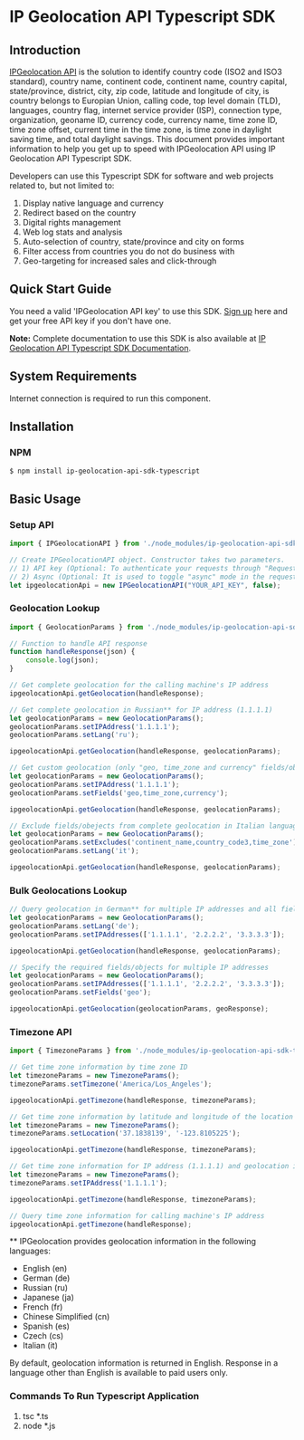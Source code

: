 # IP Geolocation API Typescript SDK

## Introduction

[IPGeolocation API](https://ipgeolocation.io) is the solution to identify country code (ISO2 and ISO3 standard), country name, continent code, continent name, country capital, state/province, district, city, zip code, latitude and longitude of city, is country belongs to Europian Union, calling code, top level domain (TLD), languages, country flag, internet service provider (ISP), connection type, organization, geoname ID, currency code, currency name, time zone ID, time zone offset, current time in the time zone, is time zone in daylight saving time, and total daylight savings. This document provides important information to help you get up to speed with IPGeolocation API using IP Geolocation API Typescript SDK.

Developers can use this Typescript SDK for software and web projects related to, but not limited to:

1. Display native language and currency
2. Redirect based on the country
3. Digital rights management
4. Web log stats and analysis
5. Auto-selection of country, state/province and city on forms
6. Filter access from countries you do not do business with
7. Geo-targeting for increased sales and click-through

## Quick Start Guide

You need a valid 'IPGeolocation API key' to use this SDK. [Sign up](https://ipgeolocation.io/signup) here and get your free API key if you don't have one.

**Note:** Complete documentation to use this SDK is also available at [IP Geolocation API Typescript SDK Documentation](https://ipgeolocation.io/documentation/ip-geolocation-api-typescript-sdk-201809051239).

## System Requirements

Internet connection is required to run this component.

## Installation

### NPM

```cli
$ npm install ip-geolocation-api-sdk-typescript
```

## Basic Usage

### Setup API

```ts
import { IPGeolocationAPI } from './node_modules/ip-geolocation-api-sdk-typescript/IPGeolocationAPI';

// Create IPGeolocationAPI object. Constructor takes two parameters.
// 1) API key (Optional: To authenticate your requests through "Request Origin", you can skip it.)
// 2) Async (Optional: It is used to toggle "async" mode in the requests. By default, it is true.)
let ipgeolocationApi = new IPGeolocationAPI("YOUR_API_KEY", false); 
```

### Geolocation Lookup

```ts
import { GeolocationParams } from './node_modules/ip-geolocation-api-sdk-typescript/GeolocationParams';

// Function to handle API response
function handleResponse(json) {
    console.log(json);
}

// Get complete geolocation for the calling machine's IP address
ipgeolocationApi.getGeolocation(handleResponse);

// Get complete geolocation in Russian** for IP address (1.1.1.1)
let geolocationParams = new GeolocationParams();
geolocationParams.setIPAddress('1.1.1.1');
geolocationParams.setLang('ru');

ipgeolocationApi.getGeolocation(handleResponse, geolocationParams);

// Get custom geolocation (only "geo, time_zone and currency" fields/objects) for an IP address (1.1.1.1)
let geolocationParams = new GeolocationParams();
geolocationParams.setIPAddress('1.1.1.1'); 
geolocationParams.setFields('geo,time_zone,currency');

ipgeolocationApi.getGeolocation(handleResponse, geolocationParams);

// Exclude fields/obejects from complete geolocation in Italian language
let geolocationParams = new GeolocationParams();
geolocationParams.setExcludes('continent_name,country_code3,time_zone');
geolocationParams.setLang('it');

ipgeolocationApi.getGeolocation(handleResponse, geolocationParams);
```

### Bulk Geolocations Lookup

```ts
// Query geolocation in German** for multiple IP addresses and all fields
let geolocationParams = new GeolocationParams();
geolocationParams.setLang('de');
geolocationParams.setIPAddresses(['1.1.1.1', '2.2.2.2', '3.3.3.3']);

ipgeolocationApi.getGeolocation(handleResponse, geolocationParams);

// Specify the required fields/objects for multiple IP addresses
let geolocationParams = new GeolocationParams();
geolocationParams.setIPAddresses(['1.1.1.1', '2.2.2.2', '3.3.3.3']);
geolocationParams.setFields('geo');

ipgeolocationApi.getGeolocation(geolocationParams, geoResponse);
```

### Timezone API

```ts
import { TimezoneParams } from './node_modules/ip-geolocation-api-sdk-typescript/TimezoneParams';

// Get time zone information by time zone ID
let timezoneParams = new TimezoneParams();
timezoneParams.setTimezone('America/Los_Angeles');

ipgeolocationApi.getTimezone(handleResponse, timezoneParams);

// Get time zone information by latitude and longitude of the location
let timezoneParams = new TimezoneParams();
timezoneParams.setLocation('37.1838139', '-123.8105225');

ipgeolocationApi.getTimezone(handleResponse, timezoneParams);

// Get time zone information for IP address (1.1.1.1) and geolocation information Japanese**
let timezoneParams = new TimezoneParams();
timezoneParams.setIPAddress('1.1.1.1');

ipgeolocationApi.getTimezone(handleResponse, timezoneParams);

// Query time zone information for calling machine's IP address
ipgeolocationApi.getTimezone(handleResponse);
```
** IPGeolocation provides geolocation information in the following languages:

* English (en)
* German (de)
* Russian (ru)
* Japanese (ja)
* French (fr)
* Chinese Simplified (cn)
* Spanish (es)
* Czech (cs)
* Italian (it)

By default, geolocation information is returned in English. Response in a language other than English is available to paid users only.

### Commands To Run Typescript Application

1. tsc *.ts
2. node *.js
